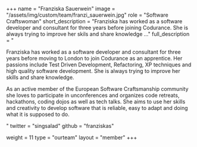 +++
name = "Franziska Sauerwein"
image = "/assets/img/custom/team/franzi_sauerwein.jpg"
role = "Software Craftswoman"
short_description = "Franziska has worked as a software developer and consultant for three years before joining Codurance. She is always trying to improve her skils and share knowledge ..."
full_description = "<p>Franziska has worked as a software developer and consultant for three years before moving to London to join Codurance as an apprentice. Her passions include Test Driven Development, Refactoring, XP techniques and high quality software development.  She is always trying to improve her skills and share knowledge.</p> <p>As an active member of the European Software Craftsmanship community she loves to participate in unconferences and organizes code retreats, hackathons, coding dojos as well as tech talks.  She aims to use her skills and creativity to develop software that is reliable, easy to adapt and doing what it is supposed to do.</p>"
twitter = "singsalad"
github = "franziskas"

weight = 11
type = "ourteam"
layout = "member"
+++
